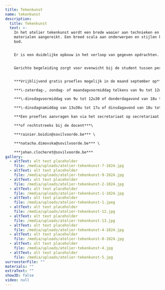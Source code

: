 ```yaml
---
title: Tekenkunst
name: tekenkunst
description:
  title: Tekenkunst
  text: >-
    In het atelier tekenkunst wordt een brede waaier aan technieken en
    materialen aangereikt. Een breed scala aan onderwerpen en stijlen komt aan
    bod.


    Er is een duidelijke opbouw in het verloop van gegeven opdrachten. Geleidelijkheid en individuele opvolging zorgen voor de ontwikkeling van een persoonlijke vormgeving en een uniek artistiek project.


    Gerichte begeleiding zorgt voor evenwicht bij de student tussen persoonlijke expressie en het toepassen en combineren van technische vaardigheden.


    ***V﻿rijblijvend gratis proefles mogelijk in de maand september op***\

    ***\-z﻿aterdag-, zondag- of maandagvoormiddag telkens van 9u tot 12u30 (docent Rainier Boidin)***\

    ***\-d﻿insdagvoormiddag van 9u tot 12u30 of donderdagavond van 18u tot 21u30 (docent Natacha Dimovska)***\

    ***\-d﻿insdagnamiddag van 13u30u tot 17u of dinsdagavond van 18u tot 21u30 (docent Johan Clocheret)***\

    ***Een proefles aanvragen kan via het secretariaat op secretariaat.academiebeeldendekunsten@sovilvoorde.be of 02 251 51 51***\

    ***o﻿f rechtstreeks bij de docent***\

    ***r﻿ainier.boidin@sovilvoorde.be*** \

    ***n﻿atacha.dimovska@sovilvoorde.be*** \

    ***j﻿ohan.clocheret@sovilvoorde.be***
gallery:
  - altText: alt text placeholder
    file: /media/uploads/atelier-tekenkunst-7-1024.jpg
  - altText: alt text placeholder
    file: /media/uploads/atelier-tekenkunst-9-1024.jpg
  - altText: alt text placeholder
    file: /media/uploads/atelier-tekenkunst-2-1024.jpg
  - altText: alt text placeholder
    file: /media/uploads/atelier-tekenkunst-1-1024.jpg
  - altText: alt text placeholder
    file: /media/uploads/atelier-tekenkunst-1.jpeg
  - altText: alt text placeholder
    file: /media/uploads/atelier-tekenkunst-12.jpg
  - altText: alt text placeholder
    file: /media/uploads/atelier-tekenkunst-13.jpg
  - altText: alt text placeholder
    file: /media/uploads/atelier-tekenkunst-4-1024.jpg
  - altText: alt text placeholder
    file: /media/uploads/atelier-tekenkunst-8-1024.jpg
  - altText: alt text placeholder
    file: /media/uploads/atelier-tekenkunst-4.jpg
  - altText: alt text placeholder
    file: /media/uploads/atelier-tekenkunst-5.jpg
uurroosterFile: ""
materials: ""
extraText: ""
show3D: false
video: null
---
```

